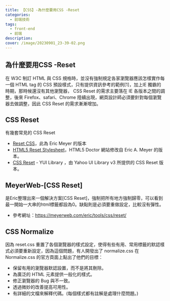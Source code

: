 ```yaml
---
title: 【CSS】-為什麼要用CSS -Reset
categories: 
  - 前端技術
tags: 
  - front-end
  - 前端
description:
cover: /image/20230901_23-39-02.png
---
```

## 為什麼要用CSS -Reset
在 W3C 制訂 HTML 與 CSS 規格時，並沒有強制規定各家瀏覽器應該怎樣實作每一個 HTML tag 的 CSS 預設樣式，只有提供資訊參考的範例[1]，加上IE 獨霸的時期，那時候還沒有其他瀏覽器， CSS Reset 的需求主要落在 IE 各版本之間的調整，後來 Firefox、safari、Chrome 陸續出現，網頁設計師必須要針對每個瀏覽器去做調整，因此 CSS Reset 的需求漸漸增加。

## CSS Reset
有幾套常見的 CSS Reset
- [Reset CSS](https://meyerweb.com/eric/tools/css/reset/)，此為 Eric Meyer 的版本
- [HTML5 Reset Stylesheet](http://html5doctor.com/html-5-reset-stylesheet/)，HTML5 Doctor 網站修改自 Eric A. Meyer 的版本。
- [CSS Reset](https://clarle.github.io/yui3/yui/docs/cssreset/) - YUI Library ，由 Yahoo UI Library v3 所提供的 CSS Reset 版本。

## MeyerWeb-[CSS Reset]
是Eric整理出來一個解決方案[CSS Reset]，強制把所有地方強制歸零，可以看到最一開始一大串的html標籤都設為0。缺點則是必須要重做設定，比較沒有彈性。

- 參考網址：https://meyerweb.com/eric/tools/css/reset/


## CSS Normalize
因為 reset.css 重置了各個瀏覽器的樣式設定，使得有些有用、常用標籤的默認樣式必須要重新設定，因為這個問題，有人開發出了 normalize.css 
在 Normalize.css 的官方頁面上點出了他們的目標：
- 保留有用的瀏覽器默認設置，而不是將其刪除。
- 為廣泛的 HTML 元素提供一般化的樣式。
- 修正瀏覽器的 Bug 與不一致。
- 透過微妙的改善提高可用性。
- 有詳細的文檔來解釋代碼。(每個樣式都有註解是處理什麼問題。)
